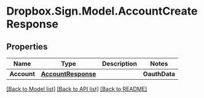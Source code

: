 # Dropbox.Sign.Model.AccountCreateResponse

## Properties

Name | Type | Description | Notes
------------ | ------------- | ------------- | -------------
**Account** | [**AccountResponse**](AccountResponse.md) |    | **OauthData** | [**OAuthTokenResponse**](OAuthTokenResponse.md) |    | [optional] **Warnings** | [**List&lt;WarningResponse&gt;**](WarningResponse.md) |  _t__WarningResponse::LIST_DESCRIPTION  | [optional] 

[[Back to Model list]](../README.md#documentation-for-models) [[Back to API list]](../README.md#documentation-for-api-endpoints) [[Back to README]](../README.md)

